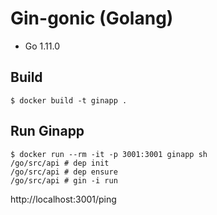 # Gin-gonic (Golang)
- Go 1.11.0

## Build
```
$ docker build -t ginapp .
```

## Run Ginapp
```
$ docker run --rm -it -p 3001:3001 ginapp sh
/go/src/api # dep init
/go/src/api # dep ensure
/go/src/api # gin -i run
```
http://localhost:3001/ping
